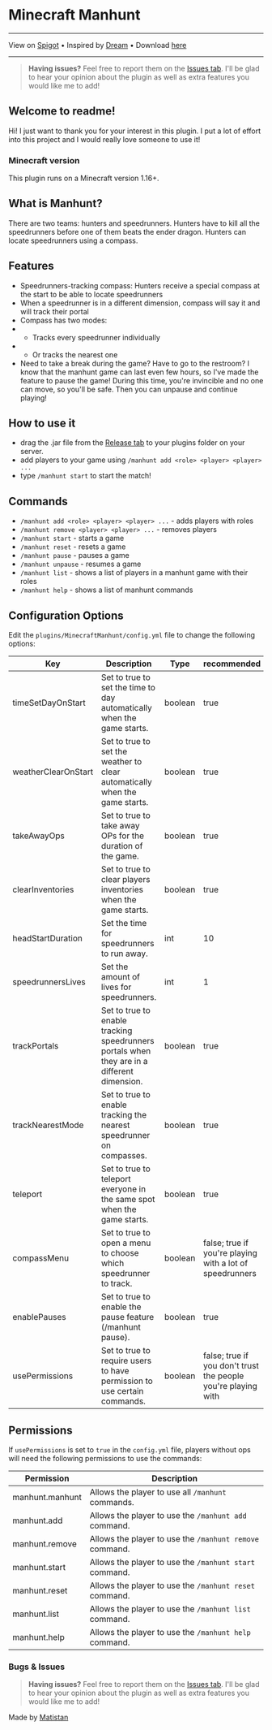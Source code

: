 # Minecraft Manhunt

---

View on [Spigot](https://www.spigotmc.org/resources/manhunt.109010/) • 
Inspired by [Dream](https://www.youtube.com/@dream) • 
Download [here](https://github.com/Matistan/MinecraftManhunt/releases)

---

> **Having issues?** Feel free to report them on the [Issues tab](https://github.com/Matistan/MinecraftManhunt/issues). I'll be glad to hear your opinion about the plugin as well as extra features you would like me to add!

## Welcome to readme!

Hi! I just want to thank you for your interest in this plugin. I put a lot of effort into this project and I would really love someone to use it!

### Minecraft version

This plugin runs on a Minecraft version 1.16+.

## What is Manhunt?

There are two teams: hunters and speedrunners. Hunters have to kill all the speedrunners before one of them beats the ender dragon. Hunters can locate speedrunners using a compass.

## Features

- Speedrunners-tracking compass: Hunters receive a special compass at the start to be able to locate speedrunners
- When a speedrunner is in a different dimension, compass will say it and will track their portal
- Compass has two modes:
- - Tracks every speedrunner individually
- - Or tracks the nearest one
- Need to take a break during the game? Have to go to the restroom? I know that the manhunt game can last even few hours, so I've made the feature to pause the game! During this time, you're invincible and no one can move, so you'll be safe. Then you can unpause and continue playing!

## How to use it

- drag the .jar file from the [Release tab](https://github.com/Matistan/MinecraftManhunt/releases) to your plugins folder on your server.
- add players to your game using `/manhunt add <role> <player> <player> ... `
- type `/manhunt start` to start the match!

## Commands

- `/manhunt add <role> <player> <player> ...` - adds players with roles
- `/manhunt remove <player> <player> ...` - removes players
- `/manhunt start` - starts a game
- `/manhunt reset` - resets a game
- `/manhunt pause` - pauses a game
- `/manhunt unpause` - resumes a game
- `/manhunt list` - shows a list of players in a manhunt game with their roles
- `/manhunt help` - shows a list of manhunt commands

## Configuration Options

Edit the `plugins/MinecraftManhunt/config.yml` file to change the following options:

| Key                 | Description                                                                                 | Type    | recommended                                                   |
|---------------------|---------------------------------------------------------------------------------------------|---------|---------------------------------------------------------------|
| timeSetDayOnStart   | Set to true to set the time to day automatically when the game starts.                      | boolean | true                                                          |
| weatherClearOnStart | Set to true to set the weather to clear automatically when the game starts.                 | boolean | true                                                          |
| takeAwayOps         | Set to true to take away OPs for the duration of the game.                                  | boolean | true                                                          |
| clearInventories    | Set to true to clear players inventories when the game starts.                              | boolean | true                                                          |
| headStartDuration   | Set the time for speedrunners to run away.                                                  | int     | 10                                                            |
| speedrunnersLives   | Set the amount of lives for speedrunners.                                                   | int     | 1                                                             |
| trackPortals        | Set to true to enable tracking speedrunners portals when they are in a different dimension. | boolean | true                                                          |
| trackNearestMode    | Set to true to enable tracking the nearest speedrunner on compasses.                        | boolean | true                                                          |
| teleport            | Set to true to teleport everyone in the same spot when the game starts.                     | boolean | true                                                          |
| compassMenu         | Set to true to open a menu to choose which speedrunner to track.                            | boolean | false; true if you're playing with a lot of speedrunners      |
| enablePauses        | Set to true to enable the pause feature (/manhunt pause).                                   | boolean | true                                                          |
| usePermissions      | Set to true to require users to have permission to use certain commands.                    | boolean | false; true if you don't trust the people you're playing with |

## Permissions

If `usePermissions` is set to `true` in the `config.yml` file, players without ops will need the following permissions to use the commands:

| Permission      | Description                                              |
|-----------------|----------------------------------------------------------|
| manhunt.manhunt | Allows the player to use all `/manhunt` commands.        |
| manhunt.add     | Allows the player to use the `/manhunt add` command.     |
| manhunt.remove  | Allows the player to use the `/manhunt remove` command.  |
| manhunt.start   | Allows the player to use the `/manhunt start` command.   |
| manhunt.reset   | Allows the player to use the `/manhunt reset` command.   |
| manhunt.list    | Allows the player to use the `/manhunt list` command.    |
| manhunt.help    | Allows the player to use the `/manhunt help` command.    |

### Bugs & Issues

> **Having issues?** Feel free to report them on the [Issues tab](https://github.com/Matistan/MinecraftManhunt/issues). I'll be glad to hear your opinion about the plugin as well as extra features you would like me to add!


Made by [Matistan](https://github.com/Matistan)
